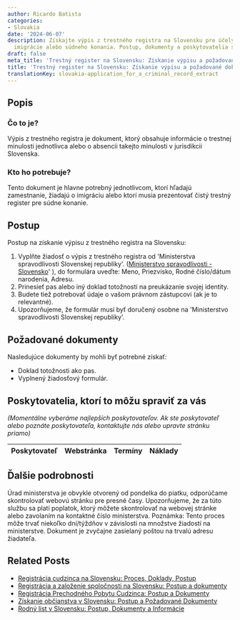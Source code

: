 ```yaml
---
author: Ricardo Batista
categories:
- Slovakia
date: '2024-06-07'
description: Získajte výpis z trestného registra na Slovensku pre účely zamestnania,
  imigrácie alebo súdneho konania. Postup, dokumenty a poskytovatelia služby s cenami.
draft: false
meta_title: 'Trestný register na Slovensku: Získanie výpisu a požadované dokumenty'
title: 'Trestný register na Slovensku: Získanie výpisu a požadované dokumenty'
translationKey: slovakia-application_for_a_criminal_record_extract
---
```



## Popis
### Čo to je?
Výpis z trestného registra je dokument, ktorý obsahuje informácie o trestnej minulosti jednotlivca alebo o absencii takejto minulosti v jurisdikcii Slovenska.

### Kto ho potrebuje?
Tento dokument je hlavne potrebný jednotlivcom, ktorí hľadajú zamestnanie, žiadajú o imigráciu alebo ktorí musia prezentovať čistý trestný register pre súdne konanie.

## Postup

Postup na získanie výpisu z trestného registra na Slovensku:

1. Vyplňte žiadosť o výpis z trestného registra od 'Ministerstva spravodlivosti Slovenskej republiky'. ([Ministerstvo spravodlivosti - Slovensko](http://'www.justice.gov.sk/)' ), do formulára uveďte: Meno, Priezvisko, Rodné číslo/dátum narodenia, Adresu.
2. Prinesieť pas alebo iný doklad totožnosti na preukázanie svojej identity.
3. Budete tiež potrebovať údaje o vašom právnom zástupcovi (ak je to relevantné).
4. Upozorňujeme, že formulár musí byť doručený osobne na 'Ministerstvo spravodlivosti Slovenskej republiky'.

## Požadované dokumenty

Nasledujúce dokumenty by mohli byť potrebné získať:

- Doklad totožnosti ako pas.
- Vyplnený žiadosťový formulár.

## Poskytovatelia, ktorí to môžu spraviť za vás

_(Momentálne vyberáme najlepších poskytovateľov. Ak ste poskytovateľ alebo poznáte poskytovateľa, kontaktujte nás alebo upravte stránku priamo)_

| Poskytovateľ    |     Webstránka  |     Termíny      |       Náklady    |
| --------------- | --------------- |  :-------------: | :-------------: |

## Ďalšie podrobnosti
Úrad ministerstva je obvykle otvorený od pondelka do piatku, odporúčame skontrolovať webovú stránku pre presné časy. Upozorňujeme, že za túto službu sa platí poplatok, ktorý môžete skontrolovať na webovej stránke alebo zavolaním na kontaktné číslo ministerstva.
Poznámka: Tento proces môže trvať niekoľko dní/týždňov v závislosti na množstve žiadostí na ministerstve. Dokument je zvyčajne zasielaný poštou na trvalú adresu žiadateľa.


## Related Posts

- [Registrácia cudzinca na Slovensku: Proces, Doklady, Postup](https://tramitit.com/sk/guides/slovakia/registracia_cudzieho_statneho_prislusnika/)
- [Registrácia a založenie spoločnosti na Slovensku: Postup a dokumenty](https://tramitit.com/sk/guides/slovakia/zapis_do_obchodneho_registra/)
- [Registrácia Prechodného Pobytu Cudzinca: Postup a Dokumenty](https://tramitit.com/sk/guides/slovakia/registracia_prechodneho_pobytu_cudzinca/)
- [Získanie občianstva v Slovensku: Postup a Požadované Dokumenty](https://tramitit.com/sk/guides/slovakia/nadobudnutie_slovenskeho_obcianstva/)
- [Rodný list v Slovensku: Postup, Dokumenty a Informácie](https://tramitit.com/sk/guides/slovakia/vydanie_rodneho_listu/)
